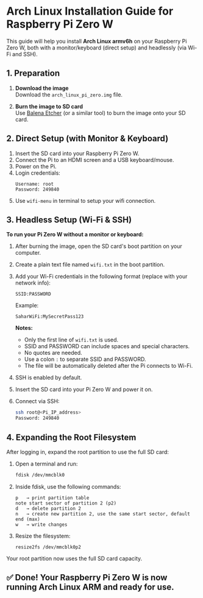 # Arch Linux Installation Guide for Raspberry Pi Zero W

This guide will help you install **Arch Linux armv6h** on your Raspberry Pi Zero W, both with a monitor/keyboard (direct setup) and headlessly (via Wi-Fi and SSH).

## 1. Preparation

1. **Download the image**  
   Download the `arch_linux_pi_zero.img` file.

2. **Burn the image to SD card**  
   Use [Balena Etcher](https://www.balena.io/etcher/) (or a similar tool) to burn the image onto your SD card.

## 2. Direct Setup (with Monitor & Keyboard)
1. Insert the SD card into your Raspberry Pi Zero W.
2. Connect the Pi to an HDMI screen and a USB keyboard/mouse.
3. Power on the Pi.
4. Login credentials:
   ```
   Username: root
   Password: 249840
   ```
5. Use `wifi-menu` in terminal to setup your wifi connection.

## 3. Headless Setup (Wi-Fi & SSH)

**To run your Pi Zero W without a monitor or keyboard:**

1. After burning the image, open the SD card's boot partition on your computer.
2. Create a plain text file named `wifi.txt` in the boot partition.
3. Add your Wi-Fi credentials in the following format (replace with your network info):
   ```
   SSID:PASSWORD
   ```
   Example:
   ```
   SaharWiFi:MySecretPass123
   ```
   **Notes:**
   - Only the first line of `wifi.txt` is used.
   - SSID and PASSWORD can include spaces and special characters.
   - No quotes are needed.
   - Use a colon `:` to separate SSID and PASSWORD.
   - The file will be automatically deleted after the Pi connects to Wi-Fi.

4. SSH is enabled by default.
5. Insert the SD card into your Pi Zero W and power it on.
6. Connect via SSH:
   ```bash
   ssh root@<Pi_IP_address>
   Password: 249840
   ```
   
## 4. Expanding the Root Filesystem
After logging in, expand the root partition to use the full SD card:
1. Open a terminal and run:
   ```bash
   fdisk /dev/mmcblk0
   ```
2. Inside fdisk, use the following commands:
   ```
   p   → print partition table
   note start sector of partition 2 (p2)
   d   → delete partition 2
   n   → create new partition 2, use the same start sector, default end (max)
   w   → write changes
   ```
3. Resize the filesystem:
   ```
   resize2fs /dev/mmcblk0p2
   ```
Your root partition now uses the full SD card capacity.

## ✅ Done! Your Raspberry Pi Zero W is now running Arch Linux ARM and ready for use.
